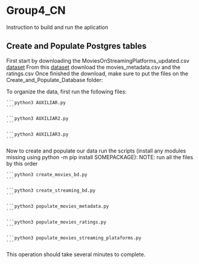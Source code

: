 # Group4_CN


Instruction to build and run the aplication

## Create and Populate Postgres tables

First start by downloading the MoviesOnStreamingPlatforms_updated.csv [dataset](https://www.kaggle.com/ruchi798/movies-on-netflix-prime-video-hulu-and-disney)
From this [dataset](https://www.kaggle.com/rounakbanik/the-movies-dataset?select=movies_metadata.csv) download the movies_metadata.csv and the ratings.csv
Once finished the download, make sure to put the files on the Create_and_Populate_Database folder:

To organize the data, first run the following files:

    ```python3 AUXILIAR.py
    ```
    
    ```python3 AUXILIAR2.py
    ```
    
    ```python3 AUXILIAR3.py
    ```

Now to create and populate our data run the scripts (install any modules missing using python -m pip install SOMEPACKAGE):
NOTE: run all the files by this order 

    ```python3 create_movies_bd.py
    ```
    
    ```python3 create_streaming_bd.py
    ```
    
    ```python3 populate_movies_metadata.py
    ```
    
    ```python3 populate_movies_ratings.py
    ```
    
    ```python3 populate_movies_streaming_plataforms.py
    ```

This operation should take several minutes to complete.
